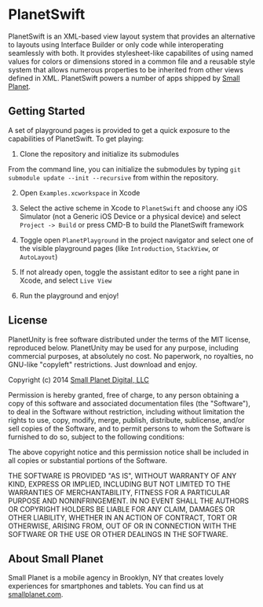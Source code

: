 # PlanetSwift

PlanetSwift is an XML-based view layout system that provides an alternative to layouts using Interface Builder or only code while interoperating seamlessly with both. It provides stylesheet-like capabilites of using named values for colors or dimensions stored in a common file and a reusable style system that allows numerous properties to be inherited from other views defined in XML. PlanetSwift powers a number of apps shipped by [Small Planet](http://smallplanet.com).

## Getting Started

A set of playground pages is provided to get a quick exposure to the capabilities of PlanetSwift. To get playing:

1. Clone the repository and initialize its submodules

From the command line, you can initialize the submodules by typing `git submodule update --init --recursive` from within the repository.

2. Open `Examples.xcworkspace` in Xcode

3. Select the active scheme in Xcode to `PlanetSwift` and choose any iOS Simulator (not a Generic iOS Device or a physical device) and select `Project -> Build` or press CMD-B to build the PlanetSwift framework

4. Toggle open `PlanetPlayground` in the project navigator and select one of the visible playground pages (like `Introduction`, `StackView`, or `AutoLayout`)

5. If not already open, toggle the assistant editor to see a right pane in Xcode, and select `Live View` 

6. Run the playground and enjoy!

## License

PlanetUnity is free software distributed under the terms of the MIT license, reproduced below. PlanetUnity may be used for any purpose, including commercial purposes, at absolutely no cost. No paperwork, no royalties, no GNU-like "copyleft" restrictions. Just download and enjoy.

Copyright (c) 2014 [Small Planet Digital, LLC](http://smallplanet.com)

Permission is hereby granted, free of charge, to any person obtaining a copy of this software and associated documentation files (the "Software"), to deal in the Software without restriction, including without limitation the rights to use, copy, modify, merge, publish, distribute, sublicense, and/or sell copies of the Software, and to permit persons to whom the Software is furnished to do so, subject to the following conditions:

The above copyright notice and this permission notice shall be included in all copies or substantial portions of the Software.

THE SOFTWARE IS PROVIDED "AS IS", WITHOUT WARRANTY OF ANY KIND, EXPRESS OR IMPLIED, INCLUDING BUT NOT LIMITED TO THE WARRANTIES OF MERCHANTABILITY, FITNESS FOR A PARTICULAR PURPOSE AND NONINFRINGEMENT. IN NO EVENT SHALL THE AUTHORS OR COPYRIGHT HOLDERS BE LIABLE FOR ANY CLAIM, DAMAGES OR OTHER LIABILITY, WHETHER IN AN ACTION OF CONTRACT, TORT OR OTHERWISE, ARISING FROM, OUT OF OR IN CONNECTION WITH THE SOFTWARE OR THE USE OR OTHER DEALINGS IN THE SOFTWARE.

## About Small Planet

Small Planet is a mobile agency in Brooklyn, NY that creates lovely experiences for smartphones and tablets. You can find us at [smallplanet.com](http://smallplanet.com). 
